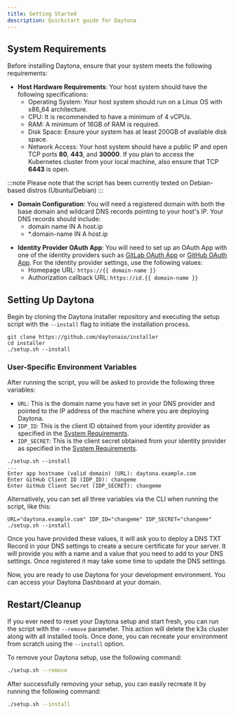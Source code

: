 ```yaml
---
title: Getting Started
description: Quickstart guide for Daytona
---
```


## System Requirements

Before installing Daytona, ensure that your system meets the following requirements:

* **Host Hardware Requirements**: Your host system should have the following specifications:
    * Operating System: Your host system should run on a Linux OS with x86_64 architecture.
    * CPU: It is recommended to have a minimum of 4 vCPUs.
    * RAM: A minimum of 16GB of RAM is required.
    * Disk Space: Ensure your system has at least 200GB of available disk space.
    * Network Access: Your host system should have a public IP and open TCP ports **80**, **443**, and **30000**. If you plan to access the Kubernetes cluster from your local machine, also ensure that TCP **6443** is open.


:::note
Please note that the script has been currently tested on Debian-based distros (Ubuntu/Debian)
:::

- **Domain Configuration**: You will need a registered domain with both the base domain and wildcard DNS   records pointing to your host's IP. Your DNS records should include:
    * domain name IN A host.ip
    * *.domain-name IN A host.ip

* **Identity Provider OAuth App**: You will need to set up an OAuth App with one of the identity providers such as [GitLab OAuth App](https://docs.gitlab.com/ee/integration/oauth_provider.html) or [GitHub OAuth App](https://docs.github.com/en/apps/oauth-apps/building-oauth-apps/creating-an-oauth-app). For the identity provider settings, use the following values:
    * Homepage URL: `https://{{ domain-name }}`
    * Authorization callback URL: `https://id.{{ domain-name }}`

## Setting Up Daytona

Begin by cloning the Daytona installer repository and executing the setup script with the `--install` flag to initiate the installation process.

```shell
git clone https://github.com/daytonaio/installer
cd installer
./setup.sh --install
```

### User-Specific Environment Variables

After running the script, you will be asked to provide the following three variables:

* `URL`: This is the domain name you have set in your DNS provider and pointed to the IP address of the machine where you are deploying Daytona.
* `IDP_ID`: This is the client ID obtained from your identity provider as specified in the [System Requirements](#system-requirements).
* `IDP_SECRET`: This is the client secret obtained from your identity provider as specified in the [System Requirements](#system-requirements).

```shell
./setup.sh --install
...
Enter app hostname (valid domain) (URL): daytona.example.com
Enter GitHub Client ID (IDP_ID): changeme
Enter GitHub Client Secret (IDP_SECRET): changeme
```

Alternatively, you can set all three variables via the CLI when running the script, like this:

```shell
URL="daytona.example.com" IDP_ID="changeme" IDP_SECRET="changeme" ./setup.sh --install
```

Once you have provided these values, it will ask you to deploy a DNS TXT Record in your DNS settings to create a secure certificate for your server. It will provide you with a name and a value that you need to add to your DNS settings. Once registered it may take some time to update the DNS settings.

Now, you are ready to use Daytona for your development environment. You can access your Daytona Dashboard at your domain.

## Restart/Cleanup

If you ever need to reset your Daytona setup and start fresh, you can run the script with the `--remove` parameter. This action will delete the k3s cluster along with all installed tools. Once done, you can recreate your environment from scratch using the `--install` option.

To remove your Daytona setup, use the following command:

```bash
./setup.sh --remove
```

After successfully removing your setup, you can easily recreate it by running the following command:

```bash
./setup.sh --install
```
